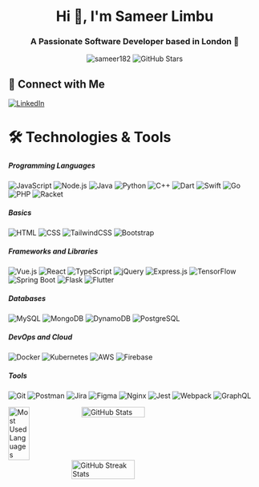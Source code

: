 <h1 align="center">Hi 👋, I'm Sameer Limbu</h1>
<h3 align="center">A Passionate Software Developer based in London 🚀</h3>

<p align="center">
  <img src="https://komarev.com/ghpvc/?username=sameer182&label=Profile%20views&color=0e75b6&style=flat" alt="sameer182" />
  <img src="https://img.shields.io/github/stars/sameer182?color=0e75b6&style=flat&logo=github" alt="GitHub Stars" />
</p>


## 🤝 Connect with Me

[![LinkedIn](https://img.shields.io/badge/LinkedIn-%230077B5.svg?style=for-the-badge&logo=linkedin&logoColor=white)](https://www.linkedin.com/in/sameerlimbu31/)

<h1 align="left">🛠️ Technologies & Tools</h1>

<p align="left">

##### Programming Languages 
![JavaScript](https://img.shields.io/badge/-JavaScript-05122A?style=flat&logo=javascript)
![Node.js](https://img.shields.io/badge/-Node.js-05122A?style=flat&logo=node.js)
![Java](https://img.shields.io/badge/-Java-05122A?style=flat&logo=coffeescript&logoColor=FFFFFF)
![Python](https://img.shields.io/badge/-Python-05122A?style=flat&logo=python)
![C++](https://img.shields.io/badge/-C++-05122A?style=flat&logo=c%2B%2B&logoColor=00599C)
![Dart](https://img.shields.io/badge/-Dart-05122A?style=flat&logo=dart&logoColor=skyblue)
![Swift](https://img.shields.io/badge/-Swift-05122A?style=flat&logo=swift)
![Go](https://img.shields.io/badge/-Go-05122A?style=flat&logo=go)
![PHP](https://img.shields.io/badge/-PHP-05122A?style=flat&logo=php)
![Racket](https://img.shields.io/badge/-Racket-05122A?style=flat&logo=racket&logoColor=9F1D20)

##### Basics 
![HTML](https://img.shields.io/badge/-HTML-05122A?style=flat&logo=HTML5)
![CSS](https://img.shields.io/badge/-CSS-05122A?style=flat&logo=CSS3&logoColor=1572B6)
![TailwindCSS](https://img.shields.io/badge/-TailwindCSS-05122A?style=flat&logo=tailwindcss)
![Bootstrap](https://img.shields.io/badge/-Bootstrap-05122A?style=flat&logo=bootstrap&logoColor=563D7C)

##### Frameworks and Libraries 
![Vue.js](https://img.shields.io/badge/-Vue.js-05122A?style=flat&logo=vue.js)
![React](https://img.shields.io/badge/-React-05122A?style=flat&logo=react)
![TypeScript](https://img.shields.io/badge/-TypeScript-05122A?style=flat&logo=typescript)
![jQuery](https://img.shields.io/badge/-jQuery-05122A?style=flat&logo=jquery&logoColor=4479A1)
![Express.js](https://img.shields.io/badge/-Express.js-05122A?style=flat&logo=express)
![TensorFlow](https://img.shields.io/badge/-TensorFlow-05122A?style=flat&logo=tensorflow)
![Spring Boot](https://img.shields.io/badge/-Spring%20Boot-05122A?style=flat&logo=spring-boot)
![Flask](https://img.shields.io/badge/-Flask-05122A?style=flat&logo=flask&logoColor=000000)
![Flutter](https://img.shields.io/badge/-Flutter-05122A?style=flat&logo=flutter&logoColor=blue)

##### Databases 
![MySQL](https://img.shields.io/badge/-MySQL-05122A?style=flat&logo=mysql&logoColor=4479A1)
![MongoDB](https://img.shields.io/badge/-MongoDB-05122A?style=flat&logo=mongodb)
![DynamoDB](https://img.shields.io/badge/-DynamoDB-05122A?style=flat&logo=amazondynamodb)
![PostgreSQL](https://img.shields.io/badge/-PostgreSQL-05122A?style=flat&logo=postgresql)

##### DevOps and Cloud
![Docker](https://img.shields.io/badge/-Docker-05122A?style=flat&logo=docker)
![Kubernetes](https://img.shields.io/badge/-Kubernetes-05122A?style=flat&logo=kubernetes&logoColor=326CE5)
![AWS](https://img.shields.io/badge/-AWS-05122A?style=flat&logo=amazon-aws&logoColor=FF9900)
![Firebase](https://img.shields.io/badge/-Firebase-05122A?style=flat&logo=firebase)

##### Tools 
![Git](https://img.shields.io/badge/-Git-05122A?style=flat&logo=git)
![Postman](https://img.shields.io/badge/-Postman-05122A?style=flat&logo=postman)
![Jira](https://img.shields.io/badge/-Jira-05122A?style=flat&logo=jira&logoColor=247FF7)
![Figma](https://img.shields.io/badge/-Figma-05122A?style=flat&logo=figma)
![Nginx](https://img.shields.io/badge/-Nginx-05122A?style=flat&logo=nginx&logoColor=green)
![Jest](https://img.shields.io/badge/-Jest-05122A?style=flat&logo=jest&logoColor=orange)
![Webpack](https://img.shields.io/badge/-Webpack-05122A?style=flat&logo=webpack)
![GraphQL](https://img.shields.io/badge/-GraphQL-05122A?style=flat&logo=graphql&logoColor=pink)

</p>

<div style="display: flex;"> 
    <img decoding="async" loading="lazy" src="https://github-readme-stats.vercel.app/api/top-langs/?username=sameer182&theme=algolia&langs_count=10&layout=compact&role=owner" width="29%" alt="Most Used Languages" />
    <img decoding="async" loading="lazy" src="https://github-readme-stats.vercel.app/api?username=sameer182&show_icons=true&hide=contribs,issues&theme=algolia&custom_title=GitHub%20Stats&count_private=true&include_all_commits=true&show=prs_merged,prs_merged_percentage&rank_icon=github" width="50%" alt="GitHub Stats" />
</div>

<div style="display: flex; justify-content: center; width: 100%;"> 
    <img decoding="async" loading="lazy" src="https://github-readme-streak-stats.herokuapp.com/?user=sameer182&theme=algolia" width="50%" alt="GitHub Streak Stats" />
</div>

